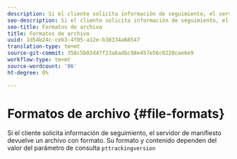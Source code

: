 ```yaml
---
description: Si el cliente solicita información de seguimiento, el servidor de manifiesto devuelve un archivo con formato. Su formato y contenido dependen del valor del parámetro de consulta pttrackingversion
seo-description: Si el cliente solicita información de seguimiento, el servidor de manifiesto devuelve un archivo con formato. Su formato y contenido dependen del valor del parámetro de consulta pttrackingversion
seo-title: Formatos de archivo
title: Formatos de archivo
uuid: 1d54b24c-ceb3-4f05-a12e-b38334a68547
translation-type: tm+mt
source-git-commit: 358c5b02d47f23a6adbc98e457e56c8220cae6e9
workflow-type: tm+mt
source-wordcount: '86'
ht-degree: 0%

---
```



# Formatos de archivo {#file-formats}

Si el cliente solicita información de seguimiento, el servidor de manifiesto devuelve un archivo con formato. Su formato y contenido dependen del valor del parámetro de consulta `pttrackingversion`
